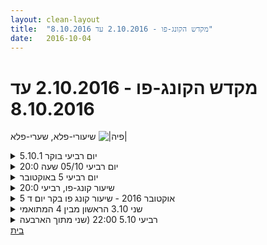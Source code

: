 ```yaml
---
layout: clean-layout
title:  "מקדש הקונג-פו - 2.10.2016 עד 8.10.2016"
date:   2016-10-04
---
```

# מקדש הקונג-פו - 2.10.2016 עד 8.10.2016 
שיעורי-פלא, שערי-פלא <img src="http://www.timg.co.il/tapuzForum/images/Emo230.gif" alt="|פיה|">

<details>
                    <summary>יום רביעי בוקר 5.10.1</summary>
                    זמן מקדים 11 דקות, איכות בינונית - הייתי עייף<br> נוכחים: אינגריד, דרור, רמי, תרצה<br> מיקום: גינת דובנוב<br> עבודה חופשית על גמישות שאפשרה לי לחוות הגדלת גמישות ללא פעילות גופנית מקדימה, התאים לתחושת העייפות הכללית שליוותה אותי בתחילת השיעור<br> יצירה והצגה של &quot;פורמה&quot; בת 5 תנועות, אל מול המשתתפים האחרים. נקודות לעבודה, אפקטיביות של התנועה, היכולת לדמיין אותה כחלק מקרב אמיתי, עבודה עם כל הגוף, פוקוס, <br> המשך עבודה על זרימת אנרגיה מהקרקע תוך כדי תנועה, היום נוסף מרכיב של זרימת אנרגיה לידיים תוך תנועה באויר (עבודה מאומצת על סיבובים קטנים של ידיים ישרות) הדימוי והתחושה הזו מזמינים פיתוח נוסף. <br> שדרוג תחושת הבעיטות, העברת &quot;אחריות&quot; העוצמה מהרגל הבועטת אל הרגל העומדת, מעניין. עבודה על שחרור חלקים מיותרים לבעיטה ממאמץ (מיותר) <br> עבודה על מה שאני אקרא לו בעיטת מגל, עבודה על תחושת הרגל בקרקע, <br> עבודת זוגות - להיות דומה לפרטנר, להיות שונה ממנו, ברמה התנועתית, ברמה האנרגתית. מודעות מעניינת לתופעה קיימת. המשחק בנושא הזה באינטראקציות עם אנשים יכול להיות מעניין,<br> מדיטציה, בטחון עצמי, לחוש אותו, לתת לתחושת חוסר בטחון עצמי להיות נוכחת בתוך המקום הזה. נשמע כמו דיסוננס, אבל בחוויה ובהרגשה היה ברור מאד. <br> סיום שיעור בסביבות 8:25
                  </details><details>
                    <summary>יום רביעי 05/10 שעה 20:0</summary>
                    שקט למצוא את השקט ולטפח אותו, תנועה חופשית לעבוד התנועה, לעבוד על הגמישות, הזזות בשלישליה בעיטה לצד החבר והתחמקות ממנה בשילשיה.<br> תנועה חופשית מציאות השקט.<br> עבדוה על פורמות.<br> עבודה על תנועה אחת שתהיה איכותית ביותר,<br> להרגיש את הרגע הזה,<br> לדמיין את שארית הערב לראות אותו מתפתח <br> לשחרר רגשות שליליים, להודות מהם להפרד מהם לחזק רגשות חיוביים שמעוררים תחושות נעימות.<br> להרגיש את הרגע הזה להרגיש את המשך הערב כנעים לראות אותו מתפתח להרגיש את הנעימות שלו.לברגיש את המשך הרגעים הנעימים של הסופשבוע כנעימים.<br> <br> <br> <br>
                  </details><details>
                    <summary>יום רביעי 5 באוקטובר</summary>
                    דרור תרצה יואב אינגריד ורמי.<br> מתחילה את השיעור אינגריד. שמתי לב למילה &quot;מתחילה&quot;<br> עבודה על גמישות והנחייה לכל השיעור לעבוד עם אור.<br> בן הגיע ושלח אותנו לתרגל תרגיל שיהיה מורכב מ 5 תנועות מהן לפחות 3 בעיטות<br> ובהמשך להציג לפני האחרים <br> התצוגות היו ברמה נמוכה ודרור זכה ברוב קולות. לאחר מכן<br> נמסר שהתרגיל של רמי היה האפקטיבי ביותר.<br> חזרנו לתרגל וראה זה פלא לפתע למדתי בצורה שונה<br> לגמרי. ויצרתי תצריף של 5 תנועות ברמה גבוהה בהרבה.<br> עבודה על לשים לב לעצמנו ולאחרים שאינני זוכר<br> את פרטיה אבל זוכר שהצטערתי להפסיקה.<br> עבדנו על עבודת זוגות שבה כל אחד מנסה ללטף לצבוט לתת צפחות וכו<br> לפנים ולצוואר של הפרטנר. אני עבדתי עם דרור ושמתי לב<br> לכך שהוא בטוח איתי לחלוטין בזכות איך שעבדתי.
                  </details><details>
                    <summary>שיעור קונג-פו, רביעי 20:0</summary>
                    כמה מהדברים שתרגלתי:<br> הגברת האנרגיה בגוף בעזרת חזרה על המשפט &quot;הגוף הוא אנרגיה&quot;<br> הרפייה מדברים לאנחוצים והגברה של דברים רצויים<br> תנועה – גמישות, פורמות, בעיטות, עמידת ידיים...<br> התקדמות בנושאים מהיומיום.<br> זמינות של הקונג-פו גם לאחר תום השיעור הרשמי<br> <br> היו איתי בשיעור אבשלום ואוהד.<br> היה שיעור נהדר. תודה!<br> <br>
                  </details><details>
                    <summary>5 אוקטובר 2016 - שיעור קונג פו בקר יום ד</summary>
                    קיבלתי הנחיה מבן להגיע לפחות 10 ד&#39; לפני תחיל השיעור לנקודת המפגש ולנצל את הזמן לפני השיעור בצורה יעילה וגם לשכנע מישהו לעבוד איתי בעבודה זוגית.<br> כשהגעתי לנקודת המפגש יואב ותתרצה כבר ישבו שם. אחרי הגיע דרוד וברגע האחרון גם רמי הגיע.<br> בזמן שישבנו שם נהניתי מהשהיה במקום עם שאר חבריי ואז נזכרתי בהנחיה לעבודה בזוג. קמתי ושאלתי בקול נחוש: &quot;מי רוצה לעבות איתי עבודה זוגית?&quot;. דרור עוד לא היה. יואב היה שקוע בקריאה בסמארטפון. תרצה כתבה משהו במחברת אך ענתה שתכף תצטרף אלי. אכן התחלנו לעבוד יחד על חיזוק להבים. בחרתי לשאוף בדיוק בביצוע התנועות ומיקדתי את מבטי בתרצה. שמתי לב שתרצה איננה מסתכלת עלי אלא כלפי מטה. ברחתי להתמיד בדיוק שלי ככל האפשר מבלי להתערב בעבודתה של תרצה. אחרי כ-5 ד&#39; תרצה הודיעה שמספיק לה. שקלתי לרגע לשאול אם עוד מישהו רוצה לעשות איתי עבודה זוגית אך החלטתי להנחי לזה כדי להתחיל לרכז תשומת לב לקראת תחילת השיעור.<br> בשעה 6:50 הודעתי שאני מתחילה את השיעור. הנחיתי את כולנו שתכף ניקח תיקים ונלך אל גינת דובנוב ודברך נשים לב למצב גופנו ולנשימה ושנשאף לשדרג את מצב הגוף ממקום של הנאה ואהבה. נהניתי מההנחיה. צדנו לגינה. בכניסה לגינה עצרתי לרגע והנחיתי אותנו להוסיף לעבודה שאנחנו עושים מרכיב נוסף: &quot;לתלק&quot; את הגוף באור. <br> הגענו לאזור הגדר במרכז הדשא, הנחנו תיקים. הנחיתי להמשיך ברקע לכל אורך השיעור גם את עניין שדרוג הגוף וגם את העבודה באור. הונחינו להגמיש כל אחד את גופו לפי צרכיו. היה מוצלח מאוד.<br> לאחר מכן הונחינו לבחור נושא מתוך החיים שבו אנחנו מבקשים להשתרג ולאחר מכן כל אחד ימצא תרגול פיזי שמטרתו לקרב למימוש מטרה זאת. אחרי כ5-10 ד&#39; תרגול הונחינו שכל אחד בתורו ינחה את שאר התלמידים לבצע את אותו התרגול משך כ-2 דקות.<br> ראשון בתור היה דרוד: הוא הדגים תרגיל מעניין שנראה לי כי היה מאתגר עבור כולנו: תרגלנו שלב לראשון לקראת עמידת ידיים. אצל דרוד זה נראה קליל ואלגנטי, כשהוא מצליח לשהות כמה שניות עם הרגליים באוויר, כחצי מ&#39; מעל לקרקע. אצל כל השאר זה נראה מגושם, כולל אצלי. אבל היה תרגול טוב ומעניין, אאמץ אותו בעתיד.<br> שני בתור היה רמי: עמידה בפיסוק והנפת ידיים יחד בתנועת עיגול רחב, לשני הכיוונים. נ<br> שלישי בתור היה יואב: לעמוד בפיסוק רחב ולחוש את האנרגיה שעולה מתוך האדמה אל תוך גופנו ולנוע בחופשיות תוך שמרגישים את האנרגיה זורמת מלמטה אל תוך הגוף.<br> רביעית בתור הייתה תרצה: עמידה על רגל אחת כשהרגל השנייה מקופלת ונשענת על הירך של הרגל העומדת. ציינתי בקול רם שקל יותר לבצע את התרגיל יחפים ובעקבות זה יואב ודרור חלצו נעליים. אני כבר חלצתי אותם מהרגע שהגענו לגינת דובנוב והנחנו תיקים. מאוד נהניתי ממגע הדשא הלח בכפות הרגליים שלי.<br> חמישית בתור הייתי אני: עמידה בפיסוק, הושטת זרועות לצדדים עם כפות ידיים מקופלת כלפי מעלה בזווית ישרה, מבצעים תנועות עגולות עם הזרועות, כמה שיותר קטנות ומחפשים את זווית המתיחה שבה חשים מעט כאב או מתח ושם מבצעים את התנועות הסיבוביות הקטנות, נערכים בתוך זה לקראת האפשרות להמשיך בכך שעה שלמה, עם אפשרות להפסיק לנוח ולהניף את הידיים כדי לשחרר אותן.<br> לאחר מכן הונחינו לנוע במרחב הקרוב ולהתבונן החוצה, לחפש בעיניים דברים יפים, תמונות יפות ולהינות מכך. לאחר מכן התבקשנו לשבת במעגל צמוד ולדמיין שיש לנו יכולת לתקשר עם הציפורים ושנציין בקול רם קטעים מתוך הדיאלוג שלנו עם הציפורים. רק אני העליתי קטעי דיבור בקול רם. אישית נהניתי מזה אבל הייתה לי תחושה שחלק מחבריי לא חשו בנוח עם התרגיל הזה ושהוא נראה להם מוזר. <br> קיבלנו הפסקת שתיה והשתנה. לאחר מכן עברנו לתרגל בעיטות באופן חופשי.<br> בן הגיע בינתיים ולאחר כמה דקות ניגשתי אליו כדי ליידע אותו שהיום עלי לסיים בשעה 8:00. הוא העיר לי שזהו מידע שכדאי לציין אותו לפני תחילת השיעור.<br> אחרי כמה דקות בן החל להנחות אותנו וביקש שכל אחד יכין סט של 5 תנועות הכולל 3 בעיטות, אותו נתרגל וא&quot;כ נציג בפני האחרים במסגרת תחרות. כך היה. בתחרות זכה דרור. אחריו יואב נתן את הביצוע הטוב ביותר בעיניי מבחינת דיוק בתנועות, אך המבט שלו לא היה ממוקד בכיוון הבעיטות. אחרי רמי, שהיה הכי &quot;קרבי&quot; ומבטו היה ממוקד ואחריו תרצה.<br> בן ציין לסיכום שכולנו נראינו מגושמים וכמתחילנים. לא נעלבתי, קיבלתי את זה כתיאור עובדתי מדויק ורלוונטי.<br> לאחר מכם הונחינו לשדרג את התנועות ולהפוך אותן ליותר אפקטיביות מבחינת אומנות לחימה ומדוייקות יותר.<br> בשעה 8:00 סיימתי את שיעורי ונפרדתי מהקבוצה.<br> היה שיעור מצויין.<br>
                  </details><details>
                    <summary>שני 3.10 הראשון מבין 4 המתואמי</summary>
                    בשיעור היו ישי ואסא<br> <br> עקבות מתוך השיעור:<br> <br> - אני מטפל של חללית אורגניזם. אני הרוח שבתוך המכונה / הנווט<br> --מה יעשה טוב לאורגניזם שבאחריותי?<br> --מה בא לי שהוא ידע לעשות?<br> --לאן הייתי רוצה לקחת אותו? <br> <br> -אני אמן עצמאי, אין לי צורך בבייביסיטר + מוכן לקבל ולעשות שימוש בפונקציות אחרות שבך. <br> --כאב משונה + סוג של אשמה הגיעו כאשר עזבנו את כיכר אתרים. מוזר. <br> <br> - עוצר את הזמן. <br> --כמו במשחקי הדמיון שהשתתפתי בהם בתיכון. דבר שיכולתי לעשות לנצח. <br> --מדמיין שהשיעור ימשך עתה עוד יומיים<br> <br> -להעלות את רמת האנרגיה על ידי דיברו/מחשבה בלבד<br> --לספר על רגעים מאושרים/אנרגטיים. להתכונן לעשות משהו פתאומי.<br> <br> -טבעות איסוף האנרגיה. טבעת של אנרגיה צבעונית רכה, האוספת בעדינות, מקיפה, שומרת ומקדמת. מצויינת לשיעורי קונג פו. <br> <br> -האנרגיה האלוהית/הנון שמנקה ושוטף ומטהר<br> <br> -שולף נקודות מהמשך החיים/הערב/השנה/החודש<br> <br> -אמנות הנהיגה באורגניזם - איך להזין הוראות כך שהן יובנו ויוגשמו? <br> <br> -שיפור מצבי על ידי אי התנגדות<br> <br> -אימון כדי להשיג מטרה ספציפית. כמו שלמדתי איך להשתמש בחגורה כנשק יעיל.<br> <br> -רגעים מתוך השנה הבאה:<br> אשתף כאן באחד לדוגמה. אני יושב על גג נמוך באמצע טיול של כמה ימים. בעיקר בחצרות העיר. לינה בבתי מלון או אצל חברים. קצת עובד בבתי קפה. ברגע הזה אני נח, שעון על קיר, מאוד נוכח. שותה תה מתרמוס. <br> <br> שיעור נפלא ממש. <br> תודה!!<br> אסא<br> <br> <br>
                  </details><details>
                    <summary>רביעי 5.10 22:00 (שני מתוך הארבעה</summary>
                    נוכחים: ריב, אסא, שמואל, שיר<br> <br> ההכנה שלי לשיעור הזה הייתה מעניינת מאוד. <br> התחלתי בלפתוח מין מרחב ולהעלות אליו דברים שאני רוצה שיופיעו היום בשיעור שלי. לאחר מכן כתבתי לי 3 תמונות מתוכו. אחת מנקודה כלשהי באמצע השיעור (בחלקו הראשון שבין 21:00 ל-22:00), השנייה בנקודה לפני שהשיעור מתחיל ואחת מיד לאחר שהשיעור הסתיים. <br> <br> הן התגשמו במידות שונות.זו שבאמצע השיעור התגשמה בצורה המלאה ביותר. זה שימח אותי ממש ממש. <br> <br> -טבעת האנרגיה/העיגול המופלא אוסף/ת אותנו<br> <br> -אנרגיה ושמחה וחדווה גופנית אינסופית ללא גבולות. תנועה חופשית לחלוטין. כמו נהר מבוע בלתי נגמר של מרץ, הנאה, שלווה רעננות וכן הלאה. <br> <br> - העמקה של 6 האומנים תוך טיפוס וחקירה. מהן שאיפותי באמנות נתונה? מהו חזון מעורר השראה מבחינתי כאמן בריאות? כאמן לחימה? כאמן למידה? וכן הלאה...<br> <br> -מקדש השבילים - משחק של אגירת אנרגיה <br> <br> -במעגל שבאמצע: מעבירים הדרכות בנושאי אור, יציבות וקשר אל הקרקע. משחק עם כדור אור לבן - בין היתר יכול לשנות צורה ולעשות כל מה שאני רוצה שהוא יעשה. (לדוגמא פיל קטן שמטפס לי על השכמות :)).<br> <br> -כניסה אל זמן שיכול מבחינתי להימשך לנצח<br> <br> שיעור נפלא וכיפי מאוד.<br> תודה רבה!!
                  </details><a href="javascript:history.back()">בית</a>
